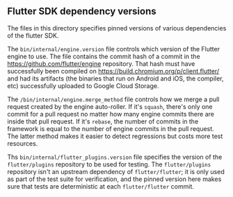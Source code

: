 ## Flutter SDK dependency versions

The files in this directory specifies pinned versions of various
dependencies of the flutter SDK.

The `bin/internal/engine.version` file controls which version of the
Flutter engine to use. The file contains the commit hash of a commit
in the <https://github.com/flutter/engine> repository. That hash must
have successfully been compiled on
<https://build.chromium.org/p/client.flutter/> and had its artifacts
(the binaries that run on Android and iOS, the compiler, etc)
successfully uploaded to Google Cloud Storage.

The `/bin/internal/engine.merge_method` file controls how we merge a
pull request created by the engine auto-roller. If it's `squash`,
there's only one commit for a pull request no matter how many engine
commits there are inside that pull request. If it's `rebase`, the
number of commits in the framework is equal to the number of engine
commits in the pull request. The latter method makes it easier to
detect regressions but costs more test resources.

Ths `bin/internal/flutter_plugins.version` file specifies the version
of the `flutter/plugins` repository to be used for testing. The
`flutter/plugins` repository isn't an upstream dependency of
`flutter/flutter`; it is only used as part of the test suite for
verification, and the pinned version here makes sure that tests are
deterministic at each `flutter/flutter` commit.
